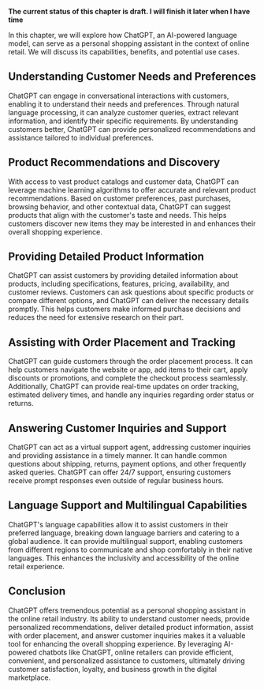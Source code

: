 **The current status of this chapter is draft. I will finish it later when I have time**

In this chapter, we will explore how ChatGPT, an AI-powered language model, can serve as a personal shopping assistant in the context of online retail. We will discuss its capabilities, benefits, and potential use cases.

Understanding Customer Needs and Preferences
--------------------------------------------

ChatGPT can engage in conversational interactions with customers, enabling it to understand their needs and preferences. Through natural language processing, it can analyze customer queries, extract relevant information, and identify their specific requirements. By understanding customers better, ChatGPT can provide personalized recommendations and assistance tailored to individual preferences.

Product Recommendations and Discovery
-------------------------------------

With access to vast product catalogs and customer data, ChatGPT can leverage machine learning algorithms to offer accurate and relevant product recommendations. Based on customer preferences, past purchases, browsing behavior, and other contextual data, ChatGPT can suggest products that align with the customer's taste and needs. This helps customers discover new items they may be interested in and enhances their overall shopping experience.

Providing Detailed Product Information
--------------------------------------

ChatGPT can assist customers by providing detailed information about products, including specifications, features, pricing, availability, and customer reviews. Customers can ask questions about specific products or compare different options, and ChatGPT can deliver the necessary details promptly. This helps customers make informed purchase decisions and reduces the need for extensive research on their part.

Assisting with Order Placement and Tracking
-------------------------------------------

ChatGPT can guide customers through the order placement process. It can help customers navigate the website or app, add items to their cart, apply discounts or promotions, and complete the checkout process seamlessly. Additionally, ChatGPT can provide real-time updates on order tracking, estimated delivery times, and handle any inquiries regarding order status or returns.

Answering Customer Inquiries and Support
----------------------------------------

ChatGPT can act as a virtual support agent, addressing customer inquiries and providing assistance in a timely manner. It can handle common questions about shipping, returns, payment options, and other frequently asked queries. ChatGPT can offer 24/7 support, ensuring customers receive prompt responses even outside of regular business hours.

Language Support and Multilingual Capabilities
----------------------------------------------

ChatGPT's language capabilities allow it to assist customers in their preferred language, breaking down language barriers and catering to a global audience. It can provide multilingual support, enabling customers from different regions to communicate and shop comfortably in their native languages. This enhances the inclusivity and accessibility of the online retail experience.

Conclusion
----------

ChatGPT offers tremendous potential as a personal shopping assistant in the online retail industry. Its ability to understand customer needs, provide personalized recommendations, deliver detailed product information, assist with order placement, and answer customer inquiries makes it a valuable tool for enhancing the overall shopping experience. By leveraging AI-powered chatbots like ChatGPT, online retailers can provide efficient, convenient, and personalized assistance to customers, ultimately driving customer satisfaction, loyalty, and business growth in the digital marketplace.
